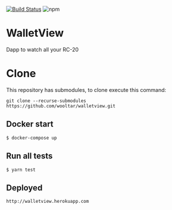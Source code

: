 [![Build Status](https://travis-ci.org/wooltar/walleview.svg?branch=master)](https://travis-ci.org/wooltar/walleview)
![npm](https://img.shields.io/badge/npm-v6.7.0-blue.svg)

# WalletView

Dapp to watch all your RC-20 
 
# Clone

This repository has submodules, to clone execute this command:
 
 ```
 git clone --recurse-submodules https://github.com/wooltar/walletview.git
 ```
 
## Docker start
```
$ docker-compose up
```

## Run all tests
```https://walletviewbackend.herokuapp.com/
$ yarn test
```
 
## Deployed

```
http://walletview.herokuapp.com
```